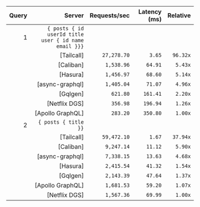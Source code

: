 <!-- PERFORMANCE_RESULTS_START -->

| Query | Server | Requests/sec | Latency (ms) | Relative |
|-------:|--------:|--------------:|--------------:|---------:|
| 1 | `{ posts { id userId title user { id name email }}}` |
|| [Tailcall] | `27,278.70` | `3.65` | `96.32x` |
|| [Caliban] | `1,538.96` | `64.91` | `5.43x` |
|| [Hasura] | `1,456.97` | `68.60` | `5.14x` |
|| [async-graphql] | `1,405.04` | `71.07` | `4.96x` |
|| [Gqlgen] | `621.80` | `161.41` | `2.20x` |
|| [Netflix DGS] | `356.98` | `196.94` | `1.26x` |
|| [Apollo GraphQL] | `283.20` | `350.80` | `1.00x` |
| 2 | `{ posts { title }}` |
|| [Tailcall] | `59,472.10` | `1.67` | `37.94x` |
|| [Caliban] | `9,247.14` | `11.12` | `5.90x` |
|| [async-graphql] | `7,338.15` | `13.63` | `4.68x` |
|| [Hasura] | `2,415.54` | `41.32` | `1.54x` |
|| [Gqlgen] | `2,143.39` | `47.64` | `1.37x` |
|| [Apollo GraphQL] | `1,681.53` | `59.20` | `1.07x` |
|| [Netflix DGS] | `1,567.36` | `69.99` | `1.00x` |

<!-- PERFORMANCE_RESULTS_END -->

